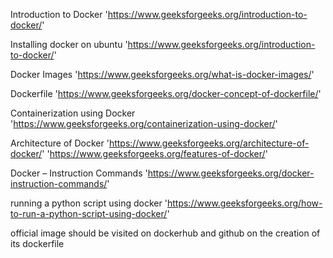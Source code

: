 Introduction to Docker
'https://www.geeksforgeeks.org/introduction-to-docker/'

Installing docker on ubuntu
'https://www.geeksforgeeks.org/introduction-to-docker/'

Docker Images
'https://www.geeksforgeeks.org/what-is-docker-images/'


Dockerfile
'https://www.geeksforgeeks.org/docker-concept-of-dockerfile/'


Containerization using Docker
'https://www.geeksforgeeks.org/containerization-using-docker/'


Architecture of Docker
'https://www.geeksforgeeks.org/architecture-of-docker/'
'https://www.geeksforgeeks.org/features-of-docker/'


Docker – Instruction Commands
'https://www.geeksforgeeks.org/docker-instruction-commands/'


running a python script using docker
'https://www.geeksforgeeks.org/how-to-run-a-python-script-using-docker/'



official image should be visited on dockerhub and github on the creation of its dockerfile

